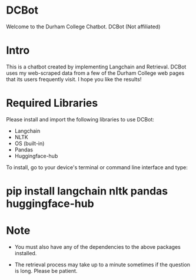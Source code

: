 # DCBot
Welcome to the Durham College Chatbot. DCBot (Not affiliated)

# Intro
This is a chatbot created by implementing Langchain and Retrieval. DCBot uses my web-scraped data from a few of the Durham College web pages that its users frequently visit. I hope you like the results!

# Required Libraries
Please install and import the following libraries to use DCBot:

- Langchain
- NLTK
- OS (built-in)
- Pandas
- Huggingface-hub

To install, go to your device's terminal or command line interface and type:

# pip install langchain nltk pandas huggingface-hub


# Note

- You must also have any of the dependencies to the above packages installed.

- The retrieval process may take up to a minute sometimes if the question is long. Please be patient.

  
